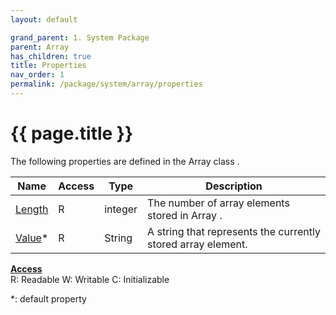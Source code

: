 ```yaml
---
layout: default

grand_parent: 1. System Package
parent: Array
has_children: true
title: Properties
nav_order: 1
permalink: /package/system/array/properties
---
```

# {{ page.title }}


The following properties are defined in the Array class .

|Name       | Access | Type   | Description |
|:--------:	|--------|--------|-------------|
| [Length](/package/system/array/properties/length)    | R      |integer |The number of array elements stored in Array .|
| [Value](/package/system/array/properties/value)* 	| R 	 |String  |A string that represents the currently stored array element.|

<u><b>Access</b></u><br>
R: Readable
W: Writable
C: Initializable


*: default property